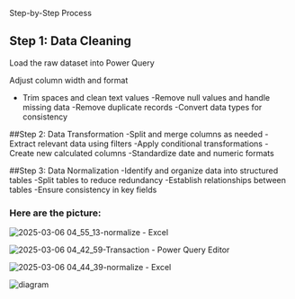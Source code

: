 Step-by-Step Process
## Step 1: Data Cleaning

Load the raw dataset into Power Query

Adjust column width and format
- Trim spaces and clean text values
-Remove null values and handle missing data
-Remove duplicate records
-Convert data types for consistency


##Step 2: Data Transformation
-Split and merge columns as needed
-Extract relevant data using filters
-Apply conditional transformations
-Create new calculated columns
-Standardize date and numeric formats

##Step 3: Data Normalization
-Identify and organize data into structured tables
-Split tables to reduce redundancy
-Establish relationships between tables
-Ensure consistency in key fields



### Here are the picture:
![2025-03-06 04_55_13-normalize - Excel](https://github.com/user-attachments/assets/0559618e-c510-4ffc-8d13-ad290ffc89a5)

![2025-03-06 04_42_59-Transaction - Power Query Editor](https://github.com/user-attachments/assets/b1ebe359-3702-458b-bc69-be5efc3b9cef)

![2025-03-06 04_44_39-normalize - Excel](https://github.com/user-attachments/assets/98a68a9a-23e0-44e9-aea1-6e3f6b6551e2)

![diagram](https://github.com/user-attachments/assets/b3ea5e00-be6a-4ac2-9377-f1e5797416fc)




